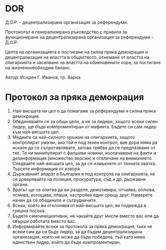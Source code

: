 # DOR
Д.О.Р. - децентрализирана организация за референдуми.

Протоколът е генерализирано ръководство с правила за функциониране на децентрализирана организация за референдуми - Д.О.Р.

Целта на организацията е постигане на силна пряка демокрация и децентрализация на властта в обществото, отнемане от властта на олигархията и засилване на властта на обикновените хора, за постигане на жизненонеобходим баланс.

Автор: Искрен Г. Иванов, гр. Варна

Протокол за пряка демокрация
============

1. Най-висшата ни цел е да помагаме за референдуми и силна пряка демокрация.
2. Обединявайте се за общи цели, а не за лидери, защото всеки силен лидер, ще бъде компроментиран от мафията. Бъдете си сам лидер към най-висшата цел. 
3. Медиите са най-силното оръжие на олигархията, защото контролират ума ви, ако той е под техен контрол,
вие дори няма да искате да се съпротивлявате, затова трябва да се предпазваме от тях.
Те ни манипулират с фалшиви новини, изопачаване на факти и дезинформация (множество версии) и отвличане на вниманието.
Следвайте най-висшата цел, за да се измъкнете от тяхната хватка. Търсете информация от извора.
4. Държавният апарат в България е под контрола на олигархията, не се доверявайте на полиция, прокуратура, съд и др. държавни органи.
5. Врагът ще се опитва да ви разделя, демотивира, отчайва, оплюва, осмива, изтощава, плаши, настройва един срещу друг.
Намерете начин да се обедините и сътрудничите. 
6. Всеки, който ви отклонява от най-висшата цел, ви подвежда в грешна посока.
7. Бъдете самоинициативни, не чакайте друг мисли вместо вас или да свърши работата вместо вас.
8. Информирайте всеки за протокола за пряка демокрация, така че всеки сам да си бъде лидер, за да бъдем децентрализирана организация, която не може да бъде победена, тъй като няма единствен лидер, който да бъде компроментиран.
